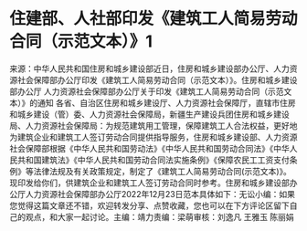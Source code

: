 # 住建部、人社部印发《建筑工人简易劳动合同（示范文本）》1

来源：中华人民共和国住房和城乡建设部近日，住房和城乡建设部办公厅、人力资源社会保障部办公厅印发《建筑工人简易劳动合同（示范文本）》。住房和城乡建设部办公厅 人力资源社会保障部办公厅关于印发《建筑工人简易劳动合同（示范文本）》的通知 各省、自治区住房和城乡建设厅、人力资源社会保障厅，直辖市住房和城乡建设（管）委、人力资源社会保障局，新疆生产建设兵团住房和城乡建设局、人力资源社会保障局：为规范建筑用工管理，保障建筑工人合法权益，更好地为建筑企业和建筑工人签订劳动合同提供指导服务，住房和城乡建设部、人力资源社会保障部根据《中华人民共和国劳动法》《中华人民共和国劳动合同法》《中华人民共和国建筑法》《中华人民共和国劳动合同法实施条例》《保障农民工工资支付条例》等法律法规及有关政策规定，制定了《建筑工人简易劳动合同(示范文本)》。现印发给你们，供建筑企业和建筑工人签订劳动合同时参考。住房和城乡建设部办公厅人力资源社会保障部办公厅2022年12月23日范本具体如下：无讼小编：如果您觉得这篇文章还不错，欢迎转发分享、点赞收藏，您也可以在下方评论区留下自己的观点，和大家一起讨论。主编：靖力责编：梁萌审核：刘逸凡 王雅玉 陈丽娟


